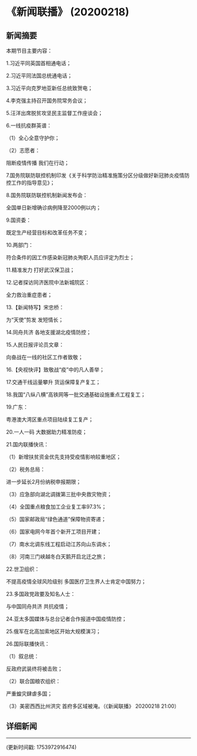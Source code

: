 # 《新闻联播》 (20200218)

## 新闻摘要

本期节目主要内容：

1.习近平同英国首相通电话；

2.习近平同法国总统通电话；

3.习近平向克罗地亚新任总统致贺电；

4.李克强主持召开国务院常务会议；

5.汪洋出席脱贫攻坚民主监督工作座谈会；

6.一线抗疫群英谱：

（1）全心全意守护你；

（2）志愿者：

阻断疫情传播 我们在行动；

7.国务院联防联控机制印发《关于科学防治精准施策分区分级做好新冠肺炎疫情防控工作的指导意见》；

8.国务院联防联控机制新闻发布会：

全国单日新增确诊病例降至2000例以内；

9.国资委：

既定生产经营目标和改革任务不变；

10.两部门：

符合条件的因工作感染新冠肺炎殉职人员应评定为烈士；

11.精准发力 打好武汉保卫战；

12.记者探访同济医院中法新城院区：

全力救治重症患者；

13.【新闻特写】宋忠桥：

为“天使”剪发 发短情长；

14.同舟共济 各地支援湖北疫情防控；

15.人民日报评论员文章：

向奋战在一线的社区工作者致敬；

16.【央视快评】致敬战“疫”中的凡人善举；

17.交通干线运量攀升 货运保障复产复工；

18.我国“八纵八横”高铁网等一批交通基础设施重点工程复工；

19.广东：

粤港澳大湾区重点项目陆续复工复产；

20.一人一码 大数据助力精准防疫；

21.国内联播快讯：

（1）新增扶贫资金优先支持受疫情影响较重地区；

（2）税务总局：

进一步延长2月份纳税申报期限；

（3）应急部向湖北调拨第三批中央救灾物资；

（4）全国重点粮食加工企业复工率97.3%；

（5）国家邮政局“绿色通道”保障物资寄递；

（6）国家电网今年首个新开工项目开建；

（7）南水北调东线工程启动江苏向山东调水；

（8）河南三门峡越冬白天鹅开启北迁之旅；

22.世卫组织：

不提高疫情全球风险级别 多国医疗卫生界人士肯定中国努力；

23.多国政党政要及知名人士：

与中国同舟共济 共抗疫情；

24.亚太多国媒体与总台记者合作报道中国疫情防控；

25.俄军在北高加索地区开始大规模演习；

26.国际联播快讯：

（1）叙总统：

反政府武装终将被击败；

（2）联合国粮农组织：

严重蝗灾肆虐多国；

（3）美密西西比州洪灾 首府多区域被淹。（《新闻联播》 20200218 21:00）

## 详细新闻

---

(更新时间戳: 1753972916474)


